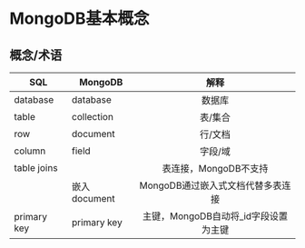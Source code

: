 # MongoDB基本概念

## 概念/术语
| SQL         | MongoDB      |                 解释                 |
| ----------- | ------------ | :----------------------------------: |
| database    | database     |                数据库                |
| table       | collection   |               表/集合                |
| row         | document     |               行/文档                |
| column      | field        |               字段/域                |
| table joins |              |        表连接，MongoDB不支持         |
|             | 嵌入document |  MongoDB通过嵌入式文档代替多表连接   |
| primary key | primary key  | 主键，MongoDB自动将_id字段设置为主键 |